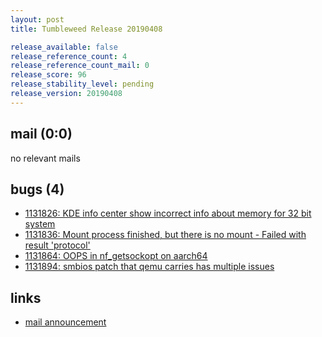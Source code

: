 ```yaml
---
layout: post
title: Tumbleweed Release 20190408

release_available: false
release_reference_count: 4
release_reference_count_mail: 0
release_score: 96
release_stability_level: pending
release_version: 20190408
---
```


## mail (0:0)

no relevant mails

## bugs (4)

<!--more-->

- [1131826: KDE info center show incorrect info about memory for 32 bit system](https://bugzilla.opensuse.org/show_bug.cgi?id=1131826)
- [1131836: Mount process finished, but there is no mount - Failed with result 'protocol'](https://bugzilla.opensuse.org/show_bug.cgi?id=1131836)
- [1131864: OOPS in nf_getsockopt on aarch64](https://bugzilla.opensuse.org/show_bug.cgi?id=1131864)
- [1131894: smbios patch that qemu carries has multiple issues](https://bugzilla.opensuse.org/show_bug.cgi?id=1131894)



## links

- [mail announcement](https://lists.opensuse.org/opensuse-factory/2019-04/msg00163.html)
